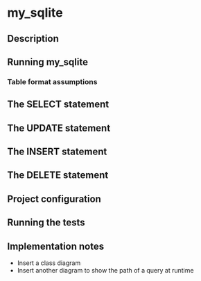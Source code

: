 # my_sqlite

## Description

## Running my_sqlite

### Table format assumptions

## The SELECT statement

## The UPDATE statement

## The INSERT statement

## The DELETE statement

## Project configuration

## Running the tests

## Implementation notes

- Insert a class diagram 
- Insert another diagram to show the path of a query at runtime